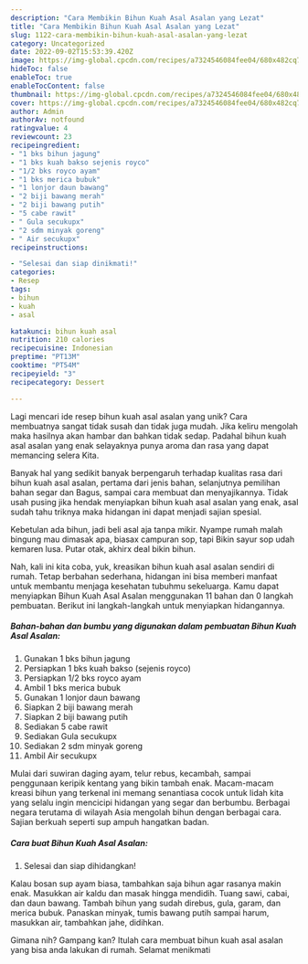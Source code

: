 ```yaml
---
description: "Cara Membikin Bihun Kuah Asal Asalan yang Lezat"
title: "Cara Membikin Bihun Kuah Asal Asalan yang Lezat"
slug: 1122-cara-membikin-bihun-kuah-asal-asalan-yang-lezat
category: Uncategorized
date: 2022-09-02T15:53:39.420Z
image: https://img-global.cpcdn.com/recipes/a7324546084fee04/680x482cq70/bihun-kuah-asal-asalan-foto-resep-utama.jpg
hideToc: false
enableToc: true
enableTocContent: false
thumbnail: https://img-global.cpcdn.com/recipes/a7324546084fee04/680x482cq70/bihun-kuah-asal-asalan-foto-resep-utama.jpg
cover: https://img-global.cpcdn.com/recipes/a7324546084fee04/680x482cq70/bihun-kuah-asal-asalan-foto-resep-utama.jpg
author: Admin
authorAv: notfound
ratingvalue: 4
reviewcount: 23
recipeingredient:
- "1 bks bihun jagung"
- "1 bks kuah bakso sejenis royco"
- "1/2 bks royco ayam"
- "1 bks merica bubuk"
- "1 lonjor daun bawang"
- "2 biji bawang merah"
- "2 biji bawang putih"
- "5 cabe rawit"
- " Gula secukupx"
- "2 sdm minyak goreng"
- " Air secukupx"
recipeinstructions:

- "Selesai dan siap dinikmati!"
categories:
- Resep
tags:
- bihun
- kuah
- asal

katakunci: bihun kuah asal 
nutrition: 210 calories
recipecuisine: Indonesian
preptime: "PT13M"
cooktime: "PT54M"
recipeyield: "3"
recipecategory: Dessert

---
```





Lagi mencari ide resep bihun kuah asal asalan yang unik? Cara membuatnya sangat tidak susah dan tidak juga mudah. Jika keliru mengolah maka hasilnya akan hambar dan bahkan tidak sedap. Padahal bihun kuah asal asalan yang enak selayaknya punya aroma dan rasa yang dapat memancing selera Kita.





Banyak hal yang sedikit banyak berpengaruh terhadap kualitas rasa dari bihun kuah asal asalan, pertama dari jenis bahan, selanjutnya pemilihan bahan segar dan Bagus, sampai cara membuat dan menyajikannya. Tidak usah pusing jika hendak menyiapkan bihun kuah asal asalan yang enak,      asal sudah tahu triknya maka hidangan ini dapat menjadi sajian spesial.














Kebetulan ada bihun, jadi beli asal aja tanpa mikir. Nyampe rumah malah bingung mau dimasak apa, biasax campuran sop, tapi Bikin sayur sop udah kemaren lusa. Putar otak, akhirx deal bikin bihun.






Nah, kali ini kita coba, yuk, kreasikan bihun kuah asal asalan sendiri di rumah. Tetap berbahan sederhana, hidangan ini bisa memberi manfaat untuk membantu menjaga kesehatan tubuhmu sekeluarga. Kamu dapat menyiapkan Bihun Kuah Asal Asalan menggunakan 11 bahan dan 0 langkah pembuatan. Berikut ini langkah-langkah untuk menyiapkan hidangannya.

<!--inarticleads1-->

##### Bahan-bahan dan bumbu yang digunakan dalam pembuatan Bihun Kuah Asal Asalan:

1. Gunakan 1 bks bihun jagung
1. Persiapkan 1 bks kuah bakso (sejenis royco)
1. Persiapkan 1/2 bks royco ayam
1. Ambil 1 bks merica bubuk
1. Gunakan 1 lonjor daun bawang
1. Siapkan 2 biji bawang merah
1. Siapkan 2 biji bawang putih
1. Sediakan 5 cabe rawit
1. Sediakan  Gula secukupx
1. Sediakan 2 sdm minyak goreng
1. Ambil  Air secukupx


Mulai dari suwiran daging ayam, telur rebus, kecambah, sampai penggunaan keripik kentang yang bikin tambah enak. Macam-macam kreasi bihun yang terkenal ini memang senantiasa cocok untuk lidah kita yang selalu ingin mencicipi hidangan yang segar dan berbumbu. Berbagai negara terutama di wilayah Asia mengolah bihun dengan berbagai cara. Sajian berkuah seperti sup ampuh hangatkan badan. 

<!--inarticleads2-->

##### Cara buat Bihun Kuah Asal Asalan:


1. Selesai dan siap dihidangkan!

Kalau bosan sup ayam biasa, tambahkan saja bihun agar rasanya makin enak. Masukkan air kaldu dan masak hingga mendidih. Tuang sawi, cabai, dan daun bawang. Tambah bihun yang sudah direbus, gula, garam, dan merica bubuk. Panaskan minyak, tumis bawang putih sampai harum, masukkan air, tambahkan jahe, didihkan. 

Gimana nih? Gampang kan? Itulah cara membuat bihun kuah asal asalan yang bisa anda lakukan di rumah. Selamat menikmati

